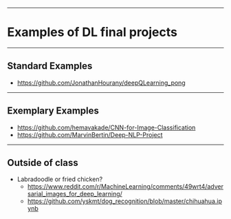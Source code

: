 ----
Examples of DL final projects
====

----
Standard Examples
---
- https://github.com/JonathanHourany/deepQLearning_pong

----
Exemplary Examples
----

- https://github.com/hemavakade/CNN-for-Image-Classification
- https://github.com/MarvinBertin/Deep-NLP-Project

----
Outside of class 
----

- Labradoodle or fried chicken?
    + https://www.reddit.com/r/MachineLearning/comments/49wrt4/adversarial_images_for_deep_learning/
    + https://github.com/yskmt/dog_recognition/blob/master/chihuahua.ipynb